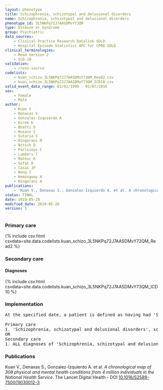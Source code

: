 ```yaml
---
layout: phenotype
title: Schizophrenia, schizotypal and delusional disorders
name: Schizophrenia, schizotypal and delusional disorders
phenotype_id: 3L5NKPq72J7AASDMvY73QM 
type: Disease or Syndrome
group: Psychiatric
data_sources: 
    - Clinical Practice Research Datalink GOLD
    - Hospital Episode Statistics APC for CPRD GOLD
clinical_terminologies: 
    - Read Version 2
    - ICD-10
validation: 
    - cross-source
codelists: 
    - kuan_schizo_3L5NKPq72J7AASDMvY73QM_Read2.csv
    - kuan_schizo_3L5NKPq72J7AASDMvY73QM_ICD10.csv
valid_event_data_range: 01/01/1999 - 01/07/2016
sex: 
    - Female
    - Male
author: 
    - Kuan V
    - Denaxas S
    - Gonzalez-Izquierdo A
    - Direk K
    - Bhatti O
    - Husain S
    - Sutaria S
    - Hingorani M
    - Nitsch D
    - Parisinos C
    - Lumbers T
    - Mathur R
    - Sofat R
    - Casas JP
    - Wong I
    - Hemingway H
    - Hingorani A
publications: 
    - 'Kuan V., Denaxas S., Gonzalez-Izquierdo A. et al. A chronological map of 308 physical and mental health conditions from 4 million individuals in the National Health Service. The Lancet Digital Health - DOI: 10.1016/S2589-7500(19)30012-3' 
status: FINAL
date: 2019-05-20
modified_date: 2019-05-20
version: 1
---
```

### Primary care 
{% include csv.html csvdata=site.data.codelists.kuan_schizo_3L5NKPq72J7AASDMvY73QM_Read2 %}
### Secondary care 
#### Diagnoses 
{% include csv.html csvdata=site.data.codelists.kuan_schizo_3L5NKPq72J7AASDMvY73QM_ICD10 %}
### Implementation 
<pre>At the specified date, a patient is defined as having had 'Schizophrenia, schizotypal and delusional disorders', schizotypal and delusional disorders IF they meet the criteria for any of the following on or before the specified date. The earliest date on which the individual meets any of the following criteria on or before the specified date is defined as the first event date:

Primary care
1. 'Schizophrenia, schizotypal and delusional disorders', schizotypal and delusional disorders diagnosis or history of diagnosis during a consultation 
OR
Secondary care
1. ALL diagnoses of 'Schizophrenia, schizotypal and delusional disorders', schizotypal and delusional disorders or history of diagnosis during a hospitalization</pre> 
 
### Publications 
Kuan V., Denaxas S., Gonzalez-Izquierdo A. et al. _A chronological map of 308 physical and mental health conditions from 4 million individuals in the National Health Service_. The Lancet Digital Health - DOI <a href='https://www.thelancet.com/journals/landig/article/PIIS2589-7500(19)30012-3/fulltext'>10.1016/S2589-7500(19)30012-3</a>